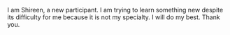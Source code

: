 I am Shireen, a new participant. I am trying to learn something new despite its difficulty for me because it is not my specialty. I will do my best. Thank you.

